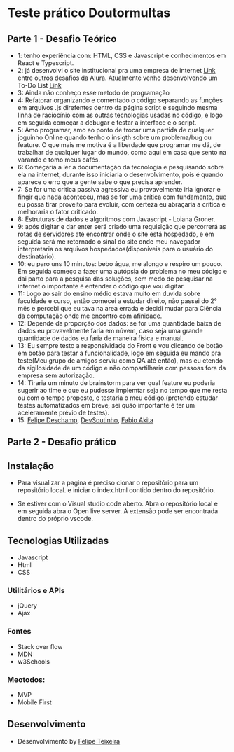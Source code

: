 # Teste prático Doutormultas
## Parte 1 - Desafio Teórico
- 1: tenho experiência com: HTML, CSS e Javascript e conhecimentos em React e Typescript.
- 2: já desenvolvi o site institucional pra uma empresa de internet [Link](https://inforsegnet.github.io/Home/) entre outros desafios da Alura. Atualmente venho desenvolvendo um To-Do List [Link](https://github.com/Feppeli/To-do-List-js)
- 3: Ainda não conheço esse metodo de programação
- 4: Refatorar organizando e comentado o código separando as funções em arquivos .js direfentes dentro da página script e seguindo mesma linha de raciocínio com as outras tecnologias usadas no código, e logo em seguida começar a debugar e testar a interface e o script.
- 5: Amo programar, amo ao ponto de trocar uma partida de qualquer joguinho Online quando tenho o insigth sobre um problema/bug ou feature. O que mais me motiva é a liberdade que programar me dá, de trabalhar de qualquer lugar do mundo, como aqui em casa que sento na varando e tomo meus cafés.
- 6: Começaria a ler a documentação da tecnologia e pesquisando sobre ela na internet, durante isso iniciaria o desenvolvimento, pois é quando aparece o erro que a gente sabe o que precisa aprender.
- 7: Se for uma critica passiva agressiva eu provavelmente iria ignorar e fingir que nada aconteceu, mas se for uma crítica com fundamento, que eu possa tirar proveito para evoluir, com certeza eu abraçaria a crítica e melhoraria o fator críticado.
- 8: Estruturas de dados e algoritmos com Javascript - Loiana Groner.
- 9: após digitar e dar enter será criado uma requisição que percorrerá as rotas de servidores até encontrar onde o site está hospedado, e em seguida será me retornado o sinal do site onde meu navegador interpretaria os arquivos hospedados(disponíveis para o usuário do destinatário).
- 10: eu paro uns 10 minutos: bebo água, me alongo e respiro um pouco. Em seguida começo a fazer uma autópsia do problema no meu código e dai parto para a pesquisa das soluções, sem medo de pesquisar na internet o importante é entender o código que vou digitar.
- 11: Logo ao sair do ensino médio estava muito em duvida sobre faculdade e curso, então comecei a estudar direito, não passei do 2° mês e percebi que eu tava na area errada e decidi mudar para Ciência da computação onde me encontro com afinidade.
- 12: Depende da proporção dos dados: se for uma quantidade baixa de dados eu provavelmente faria em núvem, caso seja uma grande quantidade de dados eu faria de maneira física e manual.
- 13: Eu sempre testo a responsividade do Front e vou clicando de botão em botão para testar a funcionalidade, logo em seguida eu mando pra teste(Meu grupo de amigos serviu como QA até então), mas eu etendo da sigilosidade de um código e não compartilharia com pessoas fora da empresa sem autorização.
- 14: Tiraria um minuto de brainstorm para ver qual feature eu poderia sugerir ao time e que eu pudesse implemtar seja no tempo que me resta ou com o tempo proposto, e testaria o meu código.(pretendo estudar testes automatizados em breve, sei quão importante é ter um aceleramente prévio de testes).
- 15: [Felipe Deschamp](https://www.youtube.com/c/FilipeDeschamps), [DevSoutinho](https://www.youtube.com/c/DevSoutinho), [Fabio Akita](https://www.youtube.com/c/FabioAkita1990)



## Parte 2 - Desafio prático
## Instalação

- Para visualizar a pagina é preciso clonar o repositório para um repositório local. e iniciar o index.html contido dentro do repositório.

- Se estiver com o Visual studio code aberto. Abra o repositório local e em seguida abra o Open live server. A extensão pode ser encontrada dentro do próprio vscode.


## Tecnologias Utilizadas

- Javascript
- Html
- CSS

### Utilitários e APIs

- jQuery
- Ajax

### Fontes

- Stack over flow
- MDN
- w3Schools

### Meotodos:

- MVP
- Mobile First

## Desenvolvimento
- Desenvolvimento by [Felipe Teixeira](https://www.instagram.com/lipecode/)
